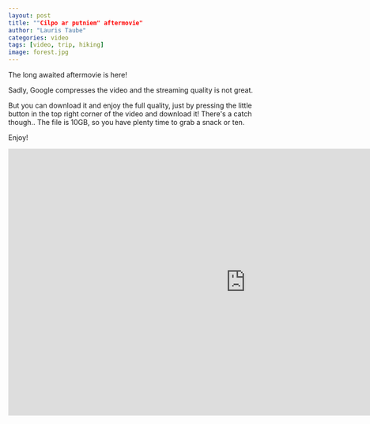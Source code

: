 ```yaml
---
layout: post
title: ""Cilpo ar putniem" aftermovie"
author: "Lauris Taube"
categories: video
tags: [video, trip, hiking]
image: forest.jpg
---
```


The long awaited aftermovie is here!

Sadly, Google compresses the video and the streaming quality is not great. 

But you can download it and enjoy the full quality, just by pressing the little button in the top right corner of the video and download it! There's a catch though.. The file is 10GB, so you have plenty time to grab a snack or ten.

Enjoy!

<iframe width="960" height="540" src="https://drive.google.com/file/d/1Luzl6EDnLIxjw-fSFOXaN7UXpz-gfTPj/preview" frameborder="0" allowfullscreen></iframe>
